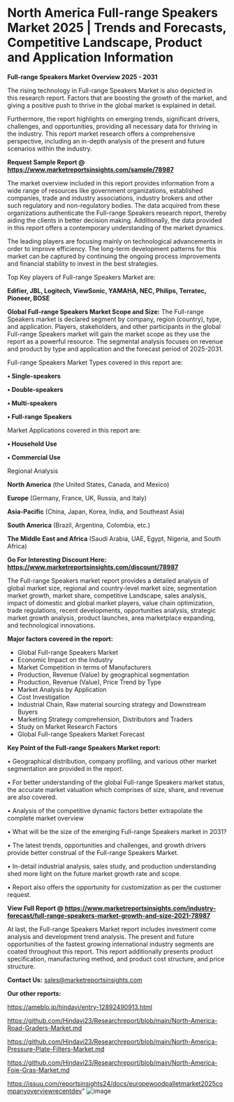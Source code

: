 # North America Full-range Speakers Market 2025 | Trends and Forecasts, Competitive Landscape, Product and Application Information

<Strong> Full-range Speakers Market Overview 2025 - 2031</strong>

The rising technology in Full-range Speakers Market is also depicted in this research report. Factors that are boosting the growth of the market, and giving a positive push to thrive in the global market is explained in detail.

Furthermore, the report highlights on emerging trends, significant drivers, challenges, and opportunities, providing all necessary data for thriving in the industry. This report market research offers a comprehensive perspective, including an in-depth analysis of the present and future scenarios within the industry.

<strong>Request Sample Report @ <a href=https://www.marketreportsinsights.com/sample/78987>https://www.marketreportsinsights.com/sample/78987</a></strong>

The market overview included in this report provides information from a wide range of resources like government organizations, established companies, trade and industry associations, industry brokers and other such regulatory and non-regulatory bodies. The data acquired from these organizations authenticate the Full-range Speakers research report, thereby aiding the clients in better decision making. Additionally, the data provided in this report offers a contemporary understanding of the market dynamics.

The leading players are focusing mainly on technological advancements in order to improve efficiency. The long-term development patterns for this market can be captured by continuing the ongoing process improvements and financial stability to invest in the best strategies.

Top Key players of Full-range Speakers Market are:

<strong>Edifier, JBL, Logitech, ViewSonic, YAMAHA, NEC, Philips, Terratec, Pioneer, BOSE</strong>

<strong><b>Global Full-range Speakers Market Scope and Size:</b></strong>
The Full-range Speakers market is declared segment by company, region (country), type, and application. Players, stakeholders, and other participants in the global Full-range Speakers market will gain the market scope as they use the report as a powerful resource. The segmental analysis focuses on revenue and product by type and application and the forecast period of 2025-2031.

Full-range Speakers Market Types covered in this report are:

<strong>• Single-speakers

• Double-speakers

• Multi-speakers

• Full-range Speakers</strong>

Market Applications covered in this report are:

<strong>• Household Use

• Commercial Use</strong> 

Regional Analysis

<strong>North America</strong> (the United States, Canada, and Mexico)

<strong>Europe</strong> (Germany, France, UK, Russia, and Italy)

<strong>Asia-Pacific</strong> (China, Japan, Korea, India, and Southeast Asia)

<strong>South America</strong> (Brazil, Argentina, Colombia, etc.)

<strong>The Middle East and Africa</strong> (Saudi Arabia, UAE, Egypt, Nigeria, and South Africa)

<strong>Go For Interesting Discount Here: <a href=https://www.marketreportsinsights.com/discount/78987>https://www.marketreportsinsights.com/discount/78987</a></strong>

The Full-range Speakers market report provides a detailed analysis of global market size, regional and country-level market size, segmentation market growth, market share, competitive Landscape, sales analysis, impact of domestic and global market players, value chain optimization, trade regulations, recent developments, opportunities analysis, strategic market growth analysis, product launches, area marketplace expanding, and technological innovations.

<strong><b>Major factors covered in the report:</b></strong>
<ul>
  <li>Global Full-range Speakers Market </li>
  <li>Economic Impact on the Industry</li>
  <li>Market Competition in terms of Manufacturers</li>
  <li>Production, Revenue (Value) by geographical segmentation</li>
  <li>Production, Revenue (Value), Price Trend by Type</li>
  <li>Market Analysis by Application</li>
  <li>Cost Investigation</li>
  <li>Industrial Chain, Raw material sourcing strategy and Downstream Buyers</li>
  <li>Marketing Strategy comprehension, Distributors and Traders</li>
  <li>Study on Market Research Factors</li>
  <li>Global Full-range Speakers Market Forecast</li>
</ul>

<strong><b>Key Point of the Full-range Speakers Market report:</b></strong>

• Geographical distribution, company profiling, and various other market segmentation are provided in the report.

• For better understanding of the global Full-range Speakers market status, the accurate market valuation which comprises of size, share, and revenue are also covered.

• Analysis of the competitive dynamic factors better extrapolate the complete market overview

• What will be the size of the emerging Full-range Speakers market in 2031?

• The latest trends, opportunities and challenges, and growth drivers provide better construal of the Full-range Speakers Market.

• In-detail industrial analysis, sales study, and production understanding shed more light on the future market growth rate and scope.

• Report also offers the opportunity for customization as per the customer request.

<strong><b>View Full Report @ <a href=https://www.marketreportsinsights.com/industry-forecast/full-range-speakers-market-growth-and-size-2021-78987>https://www.marketreportsinsights.com/industry-forecast/full-range-speakers-market-growth-and-size-2021-78987</a></b></strong>


At last, the Full-range Speakers Market report includes investment come analysis and development trend analysis. The present and future opportunities of the fastest growing international industry segments are coated throughout this report. This report additionally presents product specification, manufacturing method, and product cost structure, and price structure.

<strong>Contact Us:</strong>
sales@marketreportsinsights.com

<strong>Our other reports:</strong>

<a href=https://ameblo.jp/hindavi/entry-12892490913.html>https://ameblo.jp/hindavi/entry-12892490913.html</a>

<a href=https://github.com/Hindavi23/Researchreport/blob/main/North-America-Road-Graders-Market.md>https://github.com/Hindavi23/Researchreport/blob/main/North-America-Road-Graders-Market.md</a>

<a href=https://github.com/Hindavi23/Researchreport/blob/main/North-America-Pressure-Plate-Filters-Market.md>https://github.com/Hindavi23/Researchreport/blob/main/North-America-Pressure-Plate-Filters-Market.md</a>

<a href=https://github.com/Hindavi23/Researchreport/blob/main/North-America-Foie-Gras-Market.md>https://github.com/Hindavi23/Researchreport/blob/main/North-America-Foie-Gras-Market.md</a>

<a href=https://issuu.com/reportsinsights24/docs/europewoodpalletmarket2025companyoverviewrecentdev>https://issuu.com/reportsinsights24/docs/europewoodpalletmarket2025companyoverviewrecentdev</a>"
![image](https://github.com/user-attachments/assets/e1635544-472a-4430-8fd7-5a58a11e7db7)
